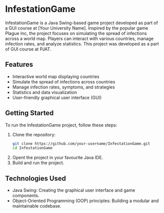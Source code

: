 # InfestationGame

InfestationGame is a Java Swing-based game project developed as part of a GUI course at [Your University Name]. Inspired by the popular game Plague Inc, the project focuses on simulating the spread of infections across a world map. Players can interact with various countries, manage infection rates, and analyze statistics. This project was developed as a part of GUI course at PJAT.

## Features

- Interactive world map displaying countries
- Simulate the spread of infections across countries
- Manage infection rates, symptoms, and strategies
- Statistics and data visualization
- User-friendly graphical user interface (GUI)

## Getting Started

To run the InfestationGame project, follow these steps:

1. Clone the repository:
   ```bash
   git clone https://github.com/your-username/InfestationGame.git
   cd InfestationGame
   ```
2. Opent the project in your favourite Java IDE.
3. Build and run the project.

## Technologies Used

- Java Swing: Creating the graphical user interface and game components.
- Object-Oriented Programming (OOP) principles: Building a modular and maintainable codebase.

